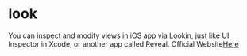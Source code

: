 # look
You can inspect and modify views in iOS app via Lookin, just like UI Inspector in Xcode, or another app called Reveal.  Official Website<a href="https://cracksreg.com/adobe-xd-crack/">Here</a>
